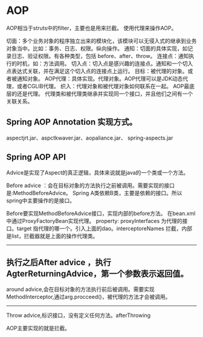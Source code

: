# AOP

AOP相当于struts中的filter，主要也是用来拦截。
使用代理来操作AOP。

切面：多个业务对象的程序独立出来的模块化，该模块可以无侵入式的继承到业务对象当中。比如：事务、日志、权限。纵向操作。
通知：切面的具体实现，如记录日志、验证权限。有各种类型，包括 before、after、throw。
连接点：通知执行的时机，如：方法调用。
切入点：切入点是感兴趣的连接点。通知和一个切入点表达式关联，并在满足这个切入点的连接点上运行。
目标：被代理的对象。或者被通知对象。
AOP代理：具体实现。代理对象。AOP代理可以是JDK动态代理，或者CGLIB代理。
织入：代理对象和被代理对象如何联系在一起。
AOP最底层的还是代理。
代理类和被代理类继承并实现同一个接口，并且他们之间有一个关联关系。

## Spring AOP Annotation 实现方式。

aspectjrt.jar、aspctkwaver.jar、aopaliance.jar、 spring-aspects.jar


## Spring AOP API
Advice是实现了Aspect的真正逻辑，具体来说就是java的一个类或一个方法。

Before advice ：会在目标对象的方法执行之前被调用。需要实现的接口是:MethodBeforeAdvice。
Spring A类依赖B类，主要是依赖的接口。所以spring中主要操作的是接口。

Before要实现MethodBeforeAdvice接口，实现内部的before方法。
在bean.xml中通过ProxyFactoryBean实现代理。
property: proxyInterfaces 为代理的接口。target 指代理的哪一个。引入上面的dao。interceptoreNames 拦截，内部是list，拦截器就是上面的操作代理类。

------
执行之后After advice ，执行AgterReturningAdvice，第一个参数表示返回值。
------
around advice,会在目标对象的方法执行前后被调用。需要实现MethodInterceptor,通过arg.procceed()，被代理的方法才会被调用。

------
Throw advice,标识接口，没有定义任何方法。afterThrowing


AOP主要实现的就是拦截。

